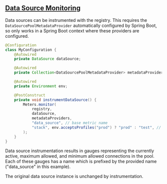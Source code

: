 ## [Data Source Monitoring](#data-sources)

Data sources can be instrumented with the registry. This requires
the `DataSourcePoolMetadataProvider` automatically configured by Spring
Boot, so only works in a Spring Boot context where these providers
are configured.

```java
@Configuration
class MyConfiguration {
    @Autowired
    private DataSource dataSource;

    @Autowired
    private Collection<DataSourcePoolMetadataProvider> metadataProviders;

    @Autowired
    private Environment env;

    @PostConstruct
    private void instrumentDataSource() {
        Meters.monitor(
            registry,
            dataSource,
            metadataProviders,
            "data_source", // base metric name
            "stack", env.acceptsProfiles("prod") ? "prod" : "test", // <- any number of tags
        );
    }
}
```

Data source instrumentation results in gauges representing the
currently active, maximum allowed, and minimum allowed connections
in the pool. Each of these gauges has a name which is prefixed by
the provided name ("data_source" in this example).

The original data source instance is unchanged by instrumentation.
